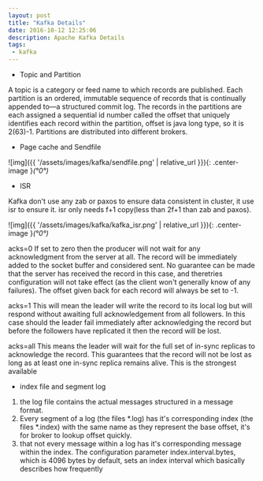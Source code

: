 ```yaml
---
layout: post
title: "Kafka Details"
date: 2016-10-12 12:25:06
description: Apache Kafka Details
tags: 
 - kafka
---
```


 - Topic and Partition

A topic is a category or feed name to which records are published.
Each partition is an ordered, immutable sequence of records that is continually appended to—a structured commit log. The records in the partitions are each assigned a sequential id number called the offset that uniquely identifies each record within the partition, offset is java long type, so it is 2(63)-1. Partitions are distributed into different brokers.

 - Page cache and Sendfile

![img]({{ '/assets/images/kafka/sendfile.png' | relative_url }}){: .center-image }*(°0°)*
 
 - ISR

Kafka don't use any zab or paxos to ensure data consistent in cluster, it use isr to ensure it. isr only needs f+1 copy(less than 2f+1 than zab and paxos).

![img]({{ '/assets/images/kafka/kafka_isr.png' | relative_url }}){: .center-image }*(°0°)*

acks=0 If set to zero then the producer will not wait for any acknowledgment from the server at all. The record will be immediately added to the socket buffer and considered sent. No guarantee can be made that the server has received the record in this case, and theretries configuration will not take effect (as the client won't generally know of any failures). The offset given back for each record will always be set to -1.

acks=1 This will mean the leader will write the record to its local log but will respond without awaiting full acknowledgement from all followers. In this case should the leader fail immediately after acknowledging the record but before the followers have replicated it then the record will be lost.

acks=all This means the leader will wait for the full set of in-sync replicas to acknowledge the record. This guarantees that the record will not be lost as long as at least one in-sync replica remains alive. This is the strongest available 


- index file and segment log
1. the log file contains the actual messages structured in a message format.
2. Every segment of a log (the files *.log) has it's corresponding index (the files *.index) with the same name as they represent the base offset, it's for broker to lookup offset quickly.
3. that not every message within a log has it's corresponding message within the index. The configuration parameter index.interval.bytes, which is 4096 bytes by default, sets an index interval which basically describes how frequently

